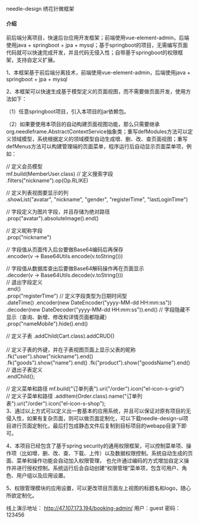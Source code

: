 needle-design
绣花针微框架

#### 介绍
前后端分离项目，快速后台应用开发框架；前端使用vue-element-admin，后端使用java + springboot + jpa + mysql；基于springboot的项目，无需编写页面代码就可以快速完成开发，并且代码无侵入性；自带基于springboot的权限框架，支持自定义扩展。

1、本框架基于前后端分离技术，前端使用vue-element-admin，后端使用java + springboot + jpa + mysql

2、本框架可以快速生成基于模型定义的页面视图，而不需要做页面开发，使用方法如下：

（1）任意springboot项目，引入本项目的jar依赖包。

（2）如果要使用本项目的自动构建页面视图功能，那么只需要继承org.needleframe.AbstractContextService抽象类；重写defModules方法可以定义领域模型，系统根据定义的领域模型自动生成增、删、改、查页面视图；重写defMenus方法可以构建管理端的页面菜单，程序运行后自动显示页面菜单项，例如：

// 定义会员模型 <br/>
mf.build(MemberUser.class)
// 定义搜索字段 <br/>
.filters("nickname").op(Op.RLIKE)

// 定义列表视图要显示的列 <br/>
.showList("avatar", "nickname", "gender", "registerTime", "lastLoginTime")

// 字段定义为图片字段，并且存储为绝对路径 <br/>
.prop("avatar").absoluteImage().end()

// 定义昵称字段 <br/>
.prop("nickname")

// 字段值从页面传入后台要做Base64编码后再保存 <br/>
.encoder(v -> Base64Utils.encode(v.toString()))

// 字段值从数据库查出后要做Base64解码操作再在页面显示 <br/>
.decoder(v -> Base64Utils.decode(v.toString())) <br/>
// 退出字段定义  <br/>
.end() <br/>
.prop("registerTime")
// 定义字段类型为日期时间型 <br/>
.dateTime()
.encoder(new DateEncoder("yyyy-MM-dd HH:mm:ss"))
.decoder(new DateDecoder("yyyy-MM-dd HH:mm:ss")).end()
// 字段隐藏不显示（查询、新增、修改和详情页面都隐藏） <br/>
.prop("nameMobile").hide().end()

 // 定义子表 
.addChild(Cart.class).addCRUD() <br/>            
     // 定义子表的外键，并在子表视图页面上显示父表的昵称 <br/>
    .fk("user").show("nickname").end()                                 
    .fk("goods").show("name").end() 
    .fk("product").show("goodsName").end()
     // 退出子表定义<br/>
    .endChild(); 
    
// 定义菜单和路径
mf.build("订单列表").uri("/order").icon("el-icon-s-grid")   
    // 定义子菜单和路径
.addItem(Order.class).name("订单列表").uri("/order").icon("el-icon-s-shop");  
3、通过以上方式可以定义出一套基本的应用系统，并且可以保证对原有项目的无侵入性，如果有复杂页面，则可以做页面定制化，可以下载needle-design-ui项目进行页面定制化，最后打包成静态文件后复制到目标项目的webapp目录下即可。

4、本项目已经包含了基于spring security的通用权限框架，可以控制菜单项、操作项（比如增、删、改、查、下载、上传）以及数据权限控制。系统自动生成的页面、菜单和操作功能会自动加入权限管理， 也允许通过编码的方式增加自定义操作并进行授权控制。系统运行后会自动创建“权限管理”菜单项，包含可用户、角色、用户组以及应用设置。

5、权限管理模块的应用设置，可以更改项目页面左上视图的标题名和logo，随心所欲定制化。

线上演示地址：
http://47.107.173.194/booking-admin/
用户：guest
密码：123456
